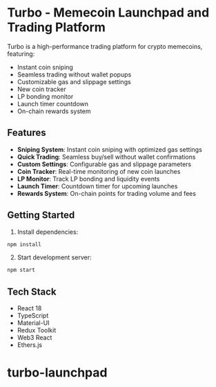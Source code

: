 # Turbo - Memecoin Launchpad and Trading Platform

Turbo is a high-performance trading platform for crypto memecoins, featuring:
- Instant coin sniping
- Seamless trading without wallet popups
- Customizable gas and slippage settings
- New coin tracker
- LP bonding monitor
- Launch timer countdown
- On-chain rewards system

## Features

- **Sniping System**: Instant coin sniping with optimized gas settings
- **Quick Trading**: Seamless buy/sell without wallet confirmations
- **Custom Settings**: Configurable gas and slippage parameters
- **Coin Tracker**: Real-time monitoring of new coin launches
- **LP Monitor**: Track LP bonding and liquidity events
- **Launch Timer**: Countdown timer for upcoming launches
- **Rewards System**: On-chain points for trading volume and fees

## Getting Started

1. Install dependencies:
```bash
npm install
```

2. Start development server:
```bash
npm start
```

## Tech Stack

- React 18
- TypeScript
- Material-UI
- Redux Toolkit
- Web3 React
- Ethers.js
# turbo-launchpad

